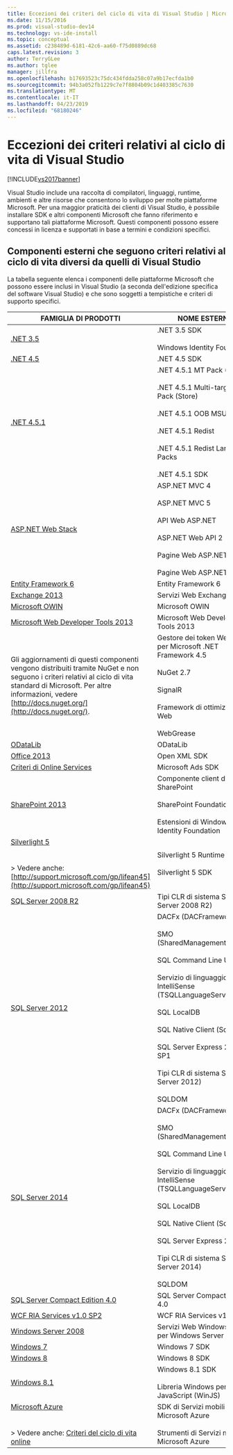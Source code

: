```yaml
---
title: Eccezioni dei criteri del ciclo di vita di Visual Studio | Microsoft Docs
ms.date: 11/15/2016
ms.prod: visual-studio-dev14
ms.technology: vs-ide-install
ms.topic: conceptual
ms.assetid: c238489d-6181-42c6-aa60-f75d0889dc68
caps.latest.revision: 3
author: TerryGLee
ms.author: tglee
manager: jillfra
ms.openlocfilehash: b17693523c75dc434fdda258c07a9b17ecfda1b0
ms.sourcegitcommit: 94b3a052fb1229c7e7f8804b09c1d403385c7630
ms.translationtype: MT
ms.contentlocale: it-IT
ms.lasthandoff: 04/23/2019
ms.locfileid: "68180246"
---
```

# <a name="visual-studio-lifecycle-policy-exceptions"></a>Eccezioni dei criteri relativi al ciclo di vita di Visual Studio
[!INCLUDE[vs2017banner](../includes/vs2017banner.md)]

Visual Studio include una raccolta di compilatori, linguaggi, runtime, ambienti e altre risorse che consentono lo sviluppo per molte piattaforme Microsoft. Per una maggior praticità dei clienti di Visual Studio, è possibile installare SDK e altri componenti Microsoft che fanno riferimento e supportano tali piattaforme Microsoft. Questi componenti possono essere concessi in licenza e supportati in base a termini e condizioni specifici.  
  
## <a name="external-components-that-follow-a-lifecycle-policy-other-than-the-visual-studio-policy"></a>Componenti esterni che seguono criteri relativi al ciclo di vita diversi da quelli di Visual Studio  
 La tabella seguente elenca i componenti delle piattaforme Microsoft che possono essere inclusi in Visual Studio (a seconda dell'edizione specifica del software Visual Studio) e che sono soggetti a tempistiche e criteri di supporto specifici.  
  
|FAMIGLIA DI PRODOTTI|NOME ESTERNO|  
|--------------------|-------------------|  
|[.NET 3.5](http://support.microsoft.com/lifecycle/search/default.aspx?sort=PN&alpha=net%20framework%203.5&Filter=FilterNO)|.NET 3.5 SDK<br /><br /> Windows Identity Foundation|  
|[.NET 4.5](http://support.microsoft.com/lifecycle/search/default.aspx?sort=PN&alpha=net%20framework%204.5&Filter=FilterNO)|.NET 4.5 SDK|  
|[.NET 4.5.1](http://support.microsoft.com/lifecycle/search/default.aspx?sort=PN&alpha=.NET%20Framework%204.5.1&Filter=FilterNO)|.NET 4.5.1 MT Pack (Classic)<br /><br /> .NET 4.5.1 Multi-targeting Pack (Store)<br /><br /> .NET 4.5.1 OOB MSU<br /><br /> .NET 4.5.1 Redist<br /><br /> .NET 4.5.1 Redist Language Packs<br /><br /> .NET 4.5.1 SDK|  
|[ASP.NET Web Stack](http://go.microsoft.com/fwlink/?LinkId=328918)|ASP.NET MVC 4<br /><br /> ASP.NET MVC 5<br /><br /> API Web ASP.NET<br /><br /> ASP.NET Web API 2<br /><br /> Pagine Web ASP.NET 2<br /><br /> Pagine Web ASP.NET 3|  
|[Entity Framework 6](http://go.microsoft.com/fwlink/?LinkId=328950)|Entity Framework 6|  
|[Exchange 2013](http://go.microsoft.com/fwlink/?LinkId=328950)|Servizi Web Exchange|  
|[Microsoft OWIN](http://go.microsoft.com/fwlink/?LinkId=328951)|Microsoft OWIN|  
|[Microsoft Web Developer Tools 2013](http://go.microsoft.com/fwlink/?LinkId=328952)|Microsoft Web Developer Tools 2013|  
|Gli aggiornamenti di questi componenti vengono distribuiti tramite NuGet e non seguono i criteri relativi al ciclo di vita standard di Microsoft.  Per altre informazioni, vedere [http://docs.nuget.org/](http://docs.nuget.org/).|Gestore dei token Web JSON per Microsoft .NET Framework 4.5<br /><br /> NuGet 2.7<br /><br /> SignalR<br /><br /> Framework di ottimizzazione Web<br /><br /> WebGrease|  
|[ODataLib](http://go.microsoft.com/fwlink/?LinkId=328954)|ODataLib|  
|[Office 2013](http://support.microsoft.com/lifecycle/?p1=16674)|Open XML SDK|  
|[Criteri di Online Services](http://support.microsoft.com/gp/OSSLpolicy)|Microsoft Ads SDK|  
|[SharePoint 2013](http://support.microsoft.com/lifecycle/search/default.aspx?sort=PN&alpha=sharepoint%20server%202013&Filter=FilterNO)|Componente client di SharePoint<br /><br /> SharePoint Foundation 2013<br /><br /> Estensioni di Windows Identity Foundation|  
|[Silverlight 5](http://support.microsoft.com/lifecycle/?p1=16278)<br /><br /> <br />> Vedere anche: [http://support.microsoft.com/gp/lifean45](http://support.microsoft.com/gp/lifean45)|Silverlight 5 Runtime<br /><br /> Silverlight 5 SDK|  
|[SQL Server 2008 R2](http://support.microsoft.com/lifecycle/search/default.aspx?sort=PN&alpha=SQL%20Server%202008%20R2&Filter=FilterNO)|Tipi CLR di sistema SQL (SQL Server 2008 R2)|  
|[SQL Server 2012](http://support.microsoft.com/lifecycle/search/default.aspx?sort=PN&alpha=SQL%20Server%202012&Filter=FilterNO)|DACFx (DACFramework)<br /><br /> SMO (SharedManagementObjects)<br /><br /> SQL Command Line Utilities<br /><br /> Servizio di linguaggio SQL - IntelliSense (TSQLLanguageService)<br /><br /> SQL LocalDB<br /><br /> SQL Native Client (Sqlncli)<br /><br /> SQL Server Express 2012 SP1<br /><br /> Tipi CLR di sistema SQL (SQL Server 2012)<br /><br /> SQLDOM|  
|[SQL Server 2014](https://support.microsoft.com/lifecycle/search?sort=PN&alpha=SQL%20Server%202014&Filter=FilterNO)|DACFx (DACFramework)<br /><br /> SMO (SharedManagementObjects)<br /><br /> SQL Command Line Utilities<br /><br /> Servizio di linguaggio SQL - IntelliSense (TSQLLanguageService)<br /><br /> SQL LocalDB<br /><br /> SQL Native Client (Sqlncli)<br /><br /> SQL Server Express 2014<br /><br /> Tipi CLR di sistema SQL (SQL Server 2014)<br /><br /> SQLDOM|  
|[SQL Server Compact Edition 4.0](http://support.microsoft.com/lifecycle/?p1=16106)|SQL Server Compact Edition 4.0|  
|[WCF RIA Services v1.0 SP2](http://go.microsoft.com/fwlink/?LinkId=328955)|WCF RIA Services v1.0 SP2|  
|[Windows Server 2008](http://support.microsoft.com/lifecycle/search/default.aspx?sort=PN&alpha=Windows%20Server%202008&Filter=FilterNO)|Servizi Web Windows (WWS) per Windows Server 2008|  
|[Windows 7](http://support.microsoft.com/lifecycle/?c2=14019)|Windows 7 SDK|  
|[Windows 8](http://support.microsoft.com/lifecycle/?c2=16796)|Windows 8 SDK|  
|[Windows 8.1](http://support.microsoft.com/lifecycle/search/default.aspx?sort=PN&alpha=windows%208.1&Filter=FilterNO)|Windows 8.1 SDK<br /><br /> Libreria Windows per JavaScript (WinJS)|  
|[Microsoft Azure](http://support.microsoft.com/gp/azure-cloud-lifecycle-faq)<br /><br /> <br />> Vedere anche: [Criteri del ciclo di vita online](http://support.microsoft.com/gp/OSSLpolicy)|SDK di Servizi mobili di Microsoft Azure<br /><br /> Strumenti di Servizi mobili di Microsoft Azure|